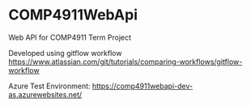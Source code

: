 # COMP4911WebApi
Web API for COMP4911 Term Project  

Developed using gitflow workflow https://www.atlassian.com/git/tutorials/comparing-workflows/gitflow-workflow

Azure Test Environment: https://comp4911webapi-dev-as.azurewebsites.net/
